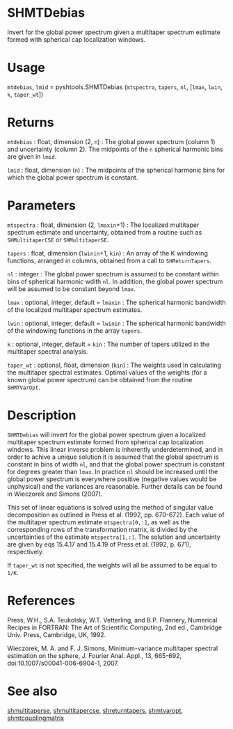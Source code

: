 # SHMTDebias

Invert for the global power spectrum given a multitaper spectrum estimate formed with spherical cap localization windows.

# Usage

`mtdebias`, `lmid` = pyshtools.SHMTDebias (`mtspectra`, `tapers`, `nl`, [`lmax`, `lwin`, `k`, `taper_wt`])

# Returns

`mtdebias` : float, dimension (2, `n`)
:   The global power spectrum (column 1) and uncertainty (column 2). The midpoints of the `n` spherical harmonic bins are given in `lmid`.

`lmid` : float, dimension (`n`)
:   The midpoints of the spherical harmonic bins for which the global power spectrum is constant.

# Parameters

`mtspectra` : float, dimension (2, `lmaxin`+1)
:   The localized multitaper spectrum estimate and uncertainty, obtained from a routine such as `SHMultitaperCSE` or `SHMultitaperSE`.
	
`tapers` : float, dimension (`lwinin`+1, `kin`)
:   An array of the K windowing functions, arranged in columns, obtained from a call to `SHReturnTapers`. 

`nl` : integer
:   The global power spectrum is assumed to be constant within bins of spherical harmonic wdith `nl`. In addition, the global power spectrum will be assumed to be constant beyond `lmax`.

`lmax` : optional, integer, default = `lmaxin`
:   The spherical harmonic bandwidth of the localized multitaper spectrum estimates.

`lwin` : optional, integer, default = `lwinin`
:   The spherical harmonic bandwidth of the windowing functions in the array `tapers`.

`k` : optional, integer, default = `kin`
:   The number of tapers utilized in the multitaper spectral analysis.

`taper_wt` : optional, float, dimension (`kin`)
:   The weights used in calculating the multitaper spectral estimates. Optimal values of the weights (for a known global power spectrum) can be obtained from the routine `SHMTVarOpt`.
	
# Description

`SHMTDebias` will invert for the global power spectrum given a localized multitaper spectrum estimate formed from spherical cap localization windows. This linear inverse problem is inherently underdetermined, and in order to achive a unique solution it is assumed that the global spectrum is constant in bins of width `nl`, and that the global power spectrum is constant for degrees greater than `lmax`. In practice `nl` should be increased until the global power spectrum is everywhere positive (negative values would be unphysical) and the variances are reasonable. Further details can be found in Wieczorek and Simons (2007).

This set of linear equations is solved using the method of singular value decomposition as outlined in Press et al. (1992, pp. 670-672). Each value of the multitaper spectrum estimate `mtspectra[0,:]`, as well as the corresponding rows of the transformation matrix, is divided by the uncertainties of the estimate `mtspectra[1,:]`. The solution and uncertainty are given by eqs 15.4.17 and 15.4.19 of Press et al. (1992, p. 671), respectively.

If `taper_wt` is not specified, the weights will all be assumed to be equal to `1/K`.

# References

Press, W.H., S.A. Teukolsky, W.T. Vetterling, and B.P. Flannery, Numerical Recipes in FORTRAN: The Art of Scientific Computing, 2nd ed., Cambridge Univ. Press, Cambridge, UK, 1992.

Wieczorek, M. A. and F. J. Simons, Minimum-variance multitaper spectral estimation on the sphere, J. Fourier Anal. Appl., 13, 665-692, doi:10.1007/s00041-006-6904-1, 2007.

# See also

[shmultitaperse](pyshmultitaperse.html), [shmultitapercse](pyshmultitapercse.html), [shreturntapers](pyshreturntapers.html), [shmtvaropt](pyshmtvaropt.html), [shmtcouplingmatrix](pyshmtcouplingmatrix.html)
